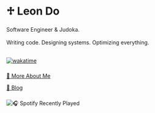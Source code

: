 <h1 align="left">♱ Leon Do</h1>

###
<p align="left">Software Engineer & Judoka. <br><br>Writing code. Designing systems. Optimizing everything.<br><br></p>

[![wakatime](https://wakatime.com/badge/user/f47f41c7-5163-496f-8735-3cc60fe4a962.svg)](https://wakatime.com/@f47f41c7-5163-496f-8735-3cc60fe4a962)

###
[🔗 More About Me](https://koishite.ru)

[📜 Blog](https://cache-me-if-you-can.up.railway.app/)

###
![🎧 Spotify Recently Played](https://spotify-recently-played-readme.vercel.app/api?user=22wze6clglxu5emr7t32oduji&count=5)
